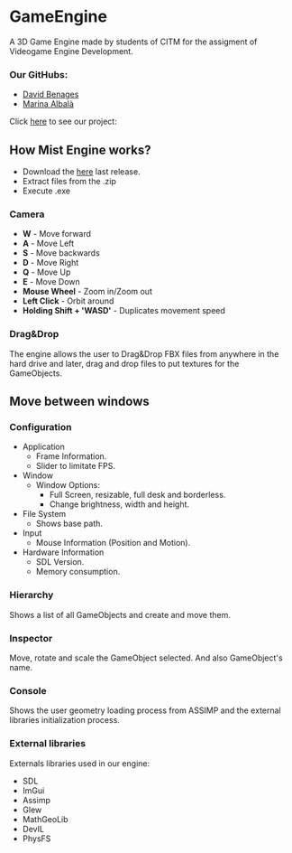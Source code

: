 # GameEngine
A 3D Game Engine made by students of CITM for the assigment of Videogame Engine Development. 


### Our GitHubs:
- [David Benages](https://github.com/Divangus)
- [Marina Albalà](https://github.com/Vizalt)

Click [here](https://github.com/Vizalt/MistEngine) to see our project:

## How Mist Engine works?
- Download the [here](https://github.com/Vizalt/MistEngine/releases) last release.
- Extract files from the .zip
- Execute .exe

### Camera
- **W** - Move forward
- **A** - Move Left
- **S** - Move backwards
- **D** - Move Right
- **Q** - Move Up
- **E** - Move Down
- **Mouse Wheel** - Zoom in/Zoom out
- **Left Click** - Orbit around
- **Holding Shift + 'WASD'** - Duplicates movement speed


### Drag&Drop
The engine allows the user to Drag&Drop FBX files from anywhere in the hard drive and later, drag and drop files to put textures for the GameObjects.

## Move between windows
### Configuration
- Application
  -  Frame Information.
  -  Slider to limitate FPS.
- Window
  - Window Options:
    - Full Screen, resizable, full desk and borderless.
    - Change brightness, width and height.
- File System
  - Shows base path.
- Input
  -  Mouse Information (Position and Motion).
- Hardware Information
  - SDL Version.
  - Memory consumption.
### Hierarchy
Shows a list of all GameObjects and create and move them.
### Inspector
Move, rotate and scale the GameObject selected. And also GameObject's name.
### Console
Shows the user geometry loading process from ASSIMP and the external libraries initialization process.

### External libraries
Externals libraries used in our engine:
- SDL
- ImGui
- Assimp
- Glew
- MathGeoLib
- DevIL
- PhysFS

